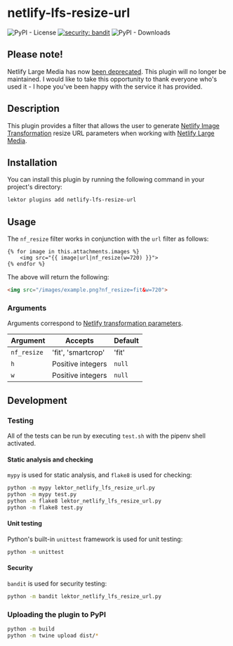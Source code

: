 # netlify-lfs-resize-url

![PyPI - License](https://img.shields.io/pypi/l/lektor-netlify-lfs-resize-url) [![security: bandit](https://img.shields.io/badge/security-bandit-yellow.svg)](https://github.com/PyCQA/bandit) ![PyPI - Downloads](https://img.shields.io/pypi/dw/lektor-netlify-lfs-resize-url)

## Please note!

Netlify Large Media has now [been deprecated](https://answers.netlify.com/t/large-media-feature-deprecated-but-not-removed/100804). This plugin will no longer be maintained. I would like to take this opportunity to thank everyone who's used it - I hope you've been happy with the service it has provided.

## Description

This plugin provides a filter that allows the user to generate [Netlify Image Transformation](https://www.netlify.com/docs/image-transformation/) resize URL parameters when working with [Netlify Large Media](https://www.netlify.com/docs/large-media/).

## Installation

You can install this plugin by running the following command in your project's directory:

```sh
lektor plugins add netlify-lfs-resize-url
```

## Usage

The `nf_resize` filter works in conjunction with the `url` filter as follows:

```jinja
{% for image in this.attachments.images %}
    <img src="{{ image|url|nf_resize(w=720) }}">
{% endfor %}
```

The above will return the following:

```html
<img src="/images/example.png?nf_resize=fit&w=720">
```

### Arguments

Arguments correspond to [Netlify transformation parameters](https://www.netlify.com/docs/image-transformation/#parameters-for-transformation).

| Argument | Accepts | Default |
|-------------|--------------------|---------|
| `nf_resize` | 'fit', 'smartcrop' | 'fit' |
| `h` | Positive integers | `null` |
| `w` | Positive integers | `null` |

## Development

### Testing

All of the tests can be run by executing `test.sh` with the pipenv shell activated.

#### Static analysis and checking

`mypy` is used for static analysis, and `flake8` is used for checking:

```sh
python -m mypy lektor_netlify_lfs_resize_url.py
python -m mypy test.py
python -m flake8 lektor_netlify_lfs_resize_url.py
python -m flake8 test.py
```

#### Unit testing

Python's built-in `unittest` framework is used for unit testing:

```sh
python -m unittest
```

#### Security

`bandit` is used for security testing:

```sh
python -m bandit lektor_netlify_lfs_resize_url.py
```

### Uploading the plugin to PyPI

```sh
python -m build
python -m twine upload dist/*
```
